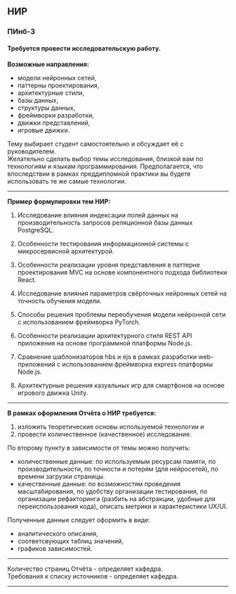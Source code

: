 ## НИР  

### ПИнб-3  

#### Требуется провести исследовательскую работу.  

**Возможные направления:**  

- модели нейронных сетей,
- паттерны проектирования,
- архитектурные стили,
- базы данных,
- структуры данных,
- фреймворки разработки,  
- движки представлений,  
- игровые движки.  

Тему выбирает студент самостоятельно и обсуждает её с руководителем.  
Желательно сделать выбор темы исследования, близкой вам по технологиям и языкам программирования. Предполагается, что впоследствии в рамках преддипломной практики вы будете использовать те же самые технологии.  

---  

**Пример формулировки тем НИР:**  

1. Исследование влияния индексации полей данных на производительность запросов реляционной базы данных PostgreSQL.  

2. Особенности тестирования информационной системы с микросервисной архитектурой.  

3. Особенности реализации уровня представления в паттерне проектирования MVC на основе компонентного подхода библиотеки React.  

4. Исследование влияния параметров свёрточных нейронных сетей на точность обучения модели.

5. Способы решения проблемы переобучения модели нейронной сети с использованием фреймворка PyTorch.

6. Особенности реализации архитектурного стиля REST API приложения на основе программной платформы Node.js.  

7. Сравнение шаблонизаторов hbs и ejs в рамках разработки web-приложений с использованием фреймворка express платформы Node.js.  

8. Архитектурные решения казуальных игр для смартфонов на основе игрового движка Unity.  

---  

**В рамках оформления Отчёта о НИР требуется:**  

1) изложить теоретические основы используемой технологии и  
2) провести количественное (качественное) исследование.  

По второму пункту в зависимости от темы можно получить:  
- количественные данные: по используемым ресурсам памяти, по производительности, по точности и потерям (для нейросетей), по времени загрузки страницы.  
- качественные данные: по возможностям проведения масштабирования, по удобству организации тестирования, по организации рефакторинга (разбить на абстракции, удобные для переиспользования кода), описать метрики и характеристики UX/UI.  

Полученные данные следует оформить в виде:  

- аналитического описания,  
- соответсвующих таблиц значений,  
- графиков зависимостей.  

---  

Количество страниц Отчёта - определяет кафедра.  
Требования к списку источников - определяет кафедра.  

---  
